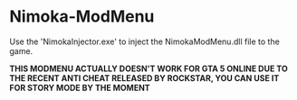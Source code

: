 # Nimoka-ModMenu

Use the 'NimokaInjector.exe' to inject the NimokaModMenu.dll file to the game.

**THIS MODMENU ACTUALLY DOESN'T WORK FOR GTA 5 ONLINE DUE TO THE RECENT ANTI CHEAT RELEASED BY ROCKSTAR, YOU CAN USE IT FOR STORY MODE BY THE MOMENT**
